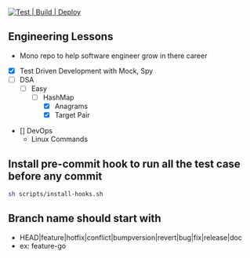 [![Test | Build | Deploy](https://github.com/nitiwari-dev/engineering-lessons/actions/workflows/build-ci.yml/badge.svg)](https://github.com/nitiwari-dev/engineering-lessons/actions/workflows/build-ci.yml)
## Engineering Lessons
- Mono repo to help software engineer grow in there career


- [x] Test Driven Development with Mock, Spy
- [ ] DSA
  - [ ] Easy
    - [ ] HashMap
      - [x] Anagrams
      - [x] Target Pair
- [] DevOps
  - Linux Commands




## Install pre-commit hook to run all the test case before any commit
```sh
sh scripts/install-hooks.sh
```

## Branch name should start with
- HEAD|feature|hotfix|conflict|bumpversion|revert|bug|fix|release|doc
- ex: feature-go